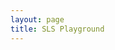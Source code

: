 ```yaml
---
layout: page
title: SLS Playground
---
```


<script setup>
import SLSLogsearch from '@theme/src/components/SLSDemo.vue'
</script>

<SLSLogsearch  />
